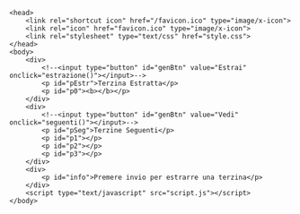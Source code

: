 <!DOCTYPE html>
	<head>
		<link rel="shortcut icon" href="/favicon.ico" type="image/x-icon">
		<link rel="icon" href="favicon.ico" type="image/x-icon">
		<link rel="stylesheet" type="text/css" href="style.css">
	</head>
	<body>
		<div>
			<!--<input type="button" id="genBtn" value="Estrai" onclick="estrazione()"></input>-->
			<p id="pEstr">Terzina Estratta</p>
			<p id="p0"><b></b></p>
		</div>
		<div>
			<!--<input type="button" id="genBtn" value="Vedi" onclick="seguenti()"></input>-->
			<p id="pSeg">Terzine Seguenti</p>
			<p id="p1"></p>
			<p id="p2"></p>
			<p id="p3"></p>
		</div>
		<div>
			<p id="info">Premere invio per estrarre una terzina</p>
		</div>
		<script type="text/javascript" src="script.js"></script>
	</body>
</html>
